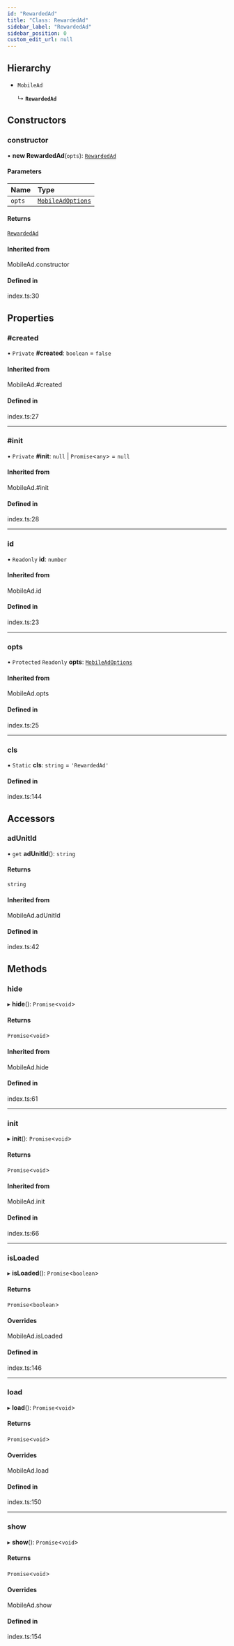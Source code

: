 ```yaml
---
id: "RewardedAd"
title: "Class: RewardedAd"
sidebar_label: "RewardedAd"
sidebar_position: 0
custom_edit_url: null
---
```


## Hierarchy

- `MobileAd`

  ↳ **`RewardedAd`**

## Constructors

### constructor

• **new RewardedAd**(`opts`): [`RewardedAd`](RewardedAd.md)

#### Parameters

| Name | Type |
| :------ | :------ |
| `opts` | [`MobileAdOptions`](../#mobileadoptions) |

#### Returns

[`RewardedAd`](RewardedAd.md)

#### Inherited from

MobileAd.constructor

#### Defined in

index.ts:30

## Properties

### #created

• `Private` **#created**: `boolean` = `false`

#### Inherited from

MobileAd.#created

#### Defined in

index.ts:27

___

### #init

• `Private` **#init**: ``null`` \| `Promise`\<`any`\> = `null`

#### Inherited from

MobileAd.#init

#### Defined in

index.ts:28

___

### id

• `Readonly` **id**: `number`

#### Inherited from

MobileAd.id

#### Defined in

index.ts:23

___

### opts

• `Protected` `Readonly` **opts**: [`MobileAdOptions`](../#mobileadoptions)

#### Inherited from

MobileAd.opts

#### Defined in

index.ts:25

___

### cls

▪ `Static` **cls**: `string` = `'RewardedAd'`

#### Defined in

index.ts:144

## Accessors

### adUnitId

• `get` **adUnitId**(): `string`

#### Returns

`string`

#### Inherited from

MobileAd.adUnitId

#### Defined in

index.ts:42

## Methods

### hide

▸ **hide**(): `Promise`\<`void`\>

#### Returns

`Promise`\<`void`\>

#### Inherited from

MobileAd.hide

#### Defined in

index.ts:61

___

### init

▸ **init**(): `Promise`\<`void`\>

#### Returns

`Promise`\<`void`\>

#### Inherited from

MobileAd.init

#### Defined in

index.ts:66

___

### isLoaded

▸ **isLoaded**(): `Promise`\<`boolean`\>

#### Returns

`Promise`\<`boolean`\>

#### Overrides

MobileAd.isLoaded

#### Defined in

index.ts:146

___

### load

▸ **load**(): `Promise`\<`void`\>

#### Returns

`Promise`\<`void`\>

#### Overrides

MobileAd.load

#### Defined in

index.ts:150

___

### show

▸ **show**(): `Promise`\<`void`\>

#### Returns

`Promise`\<`void`\>

#### Overrides

MobileAd.show

#### Defined in

index.ts:154
